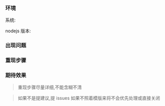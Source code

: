 ### 环境
系统:

nodejs 版本:

### 出现问题

### 重现步骤

### 期待效果

>重现步骤尽量详细,不能含糊不清

>如果不是提建议,提 issues 如果不照着模版来将不会优先处理或直接关闭